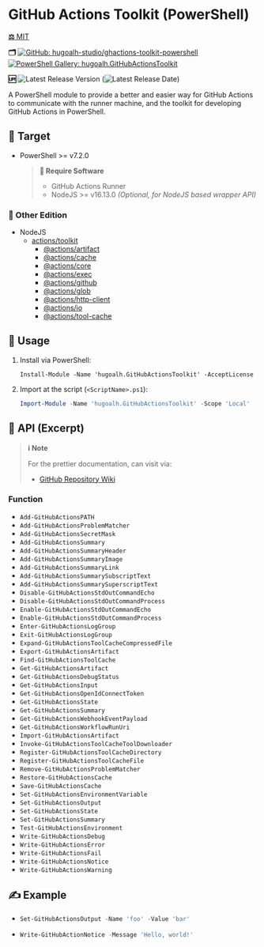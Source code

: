 # GitHub Actions Toolkit (PowerShell)

[**⚖️** MIT](./LICENSE.md)

**🗂️**
[![GitHub: hugoalh-studio/ghactions-toolkit-powershell](https://img.shields.io/badge/hugoalh--studio/ghactions--toolkit--powershell-181717?logo=github&logoColor=ffffff&style=flat "GitHub: hugoalh-studio/ghactions-toolkit-powershell")](https://github.com/hugoalh-studio/ghactions-toolkit-powershell)
[![PowerShell Gallery: hugoalh.GitHubActionsToolkit](https://img.shields.io/badge/hugoalh.GitHubActionsToolkit-0072C6?logo=powershell&logoColor=ffffff&style=flat "PowerShell Gallery: hugoalh.GitHubActionsToolkit")](https://www.powershellgallery.com/packages/hugoalh.GitHubActionsToolkit)

**🆙** ![Latest Release Version](https://img.shields.io/github/release/hugoalh-studio/ghactions-toolkit-powershell?sort=semver&color=2187C0&label=&style=flat "Latest Release Version") (![Latest Release Date](https://img.shields.io/github/release-date/hugoalh-studio/ghactions-toolkit-powershell?color=2187C0&label=&style=flat "Latest Release Date"))

A PowerShell module to provide a better and easier way for GitHub Actions to communicate with the runner machine, and the toolkit for developing GitHub Actions in PowerShell.

## 🎯 Target

- PowerShell >= v7.2.0
  > **💽 Require Software**
  >
  > - GitHub Actions Runner
  > - NodeJS >= v16.13.0 *(Optional, for NodeJS based wrapper API)*

### 🔗 Other Edition

- NodeJS
  - [actions/toolkit](https://github.com/actions/toolkit)
    - [@actions/artifact](https://www.npmjs.com/package/@actions/artifact)
    - [@actions/cache](https://www.npmjs.com/package/@actions/cache)
    - [@actions/core](https://www.npmjs.com/package/@actions/core)
    - [@actions/exec](https://www.npmjs.com/package/@actions/exec)
    - [@actions/github](https://www.npmjs.com/package/@actions/github)
    - [@actions/glob](https://www.npmjs.com/package/@actions/glob)
    - [@actions/http-client](https://www.npmjs.com/package/@actions/http-client)
    - [@actions/io](https://www.npmjs.com/package/@actions/io)
    - [@actions/tool-cache](https://www.npmjs.com/package/@actions/tool-cache)

## 🔰 Usage

1. Install via PowerShell:
    ```pwsh
    Install-Module -Name 'hugoalh.GitHubActionsToolkit' -AcceptLicense
    ```
2. Import at the script (`<ScriptName>.ps1`):
    ```ps1
    Import-Module -Name 'hugoalh.GitHubActionsToolkit' -Scope 'Local'
    ```

## 🧩 API (Excerpt)

> **ℹ️ Note**
>
> For the prettier documentation, can visit via:
>
> - [GitHub Repository Wiki](https://github.com/hugoalh-studio/ghactions-toolkit-powershell/wiki)

### Function

- `Add-GitHubActionsPATH`
- `Add-GitHubActionsProblemMatcher`
- `Add-GitHubActionsSecretMask`
- `Add-GitHubActionsSummary`
- `Add-GitHubActionsSummaryHeader`
- `Add-GitHubActionsSummaryImage`
- `Add-GitHubActionsSummaryLink`
- `Add-GitHubActionsSummarySubscriptText`
- `Add-GitHubActionsSummarySuperscriptText`
- `Disable-GitHubActionsStdOutCommandEcho`
- `Disable-GitHubActionsStdOutCommandProcess`
- `Enable-GitHubActionsStdOutCommandEcho`
- `Enable-GitHubActionsStdOutCommandProcess`
- `Enter-GitHubActionsLogGroup`
- `Exit-GitHubActionsLogGroup`
- `Expand-GitHubActionsToolCacheCompressedFile`
- `Export-GitHubActionsArtifact`
- `Find-GitHubActionsToolCache`
- `Get-GitHubActionsArtifact`
- `Get-GitHubActionsDebugStatus`
- `Get-GitHubActionsInput`
- `Get-GitHubActionsOpenIdConnectToken`
- `Get-GitHubActionsState`
- `Get-GitHubActionsSummary`
- `Get-GitHubActionsWebhookEventPayload`
- `Get-GitHubActionsWorkflowRunUri`
- `Import-GitHubActionsArtifact`
- `Invoke-GitHubActionsToolCacheToolDownloader`
- `Register-GitHubActionsToolCacheDirectory`
- `Register-GitHubActionsToolCacheFile`
- `Remove-GitHubActionsProblemMatcher`
- `Restore-GitHubActionsCache`
- `Save-GitHubActionsCache`
- `Set-GitHubActionsEnvironmentVariable`
- `Set-GitHubActionsOutput`
- `Set-GitHubActionsState`
- `Set-GitHubActionsSummary`
- `Test-GitHubActionsEnvironment`
- `Write-GitHubActionsDebug`
- `Write-GitHubActionsError`
- `Write-GitHubActionsFail`
- `Write-GitHubActionsNotice`
- `Write-GitHubActionsWarning`

## ✍️ Example

- ```ps1
  Set-GitHubActionsOutput -Name 'foo' -Value 'bar'
  ```
- ```ps1
  Write-GitHubActionNotice -Message 'Hello, world!'
  ```
